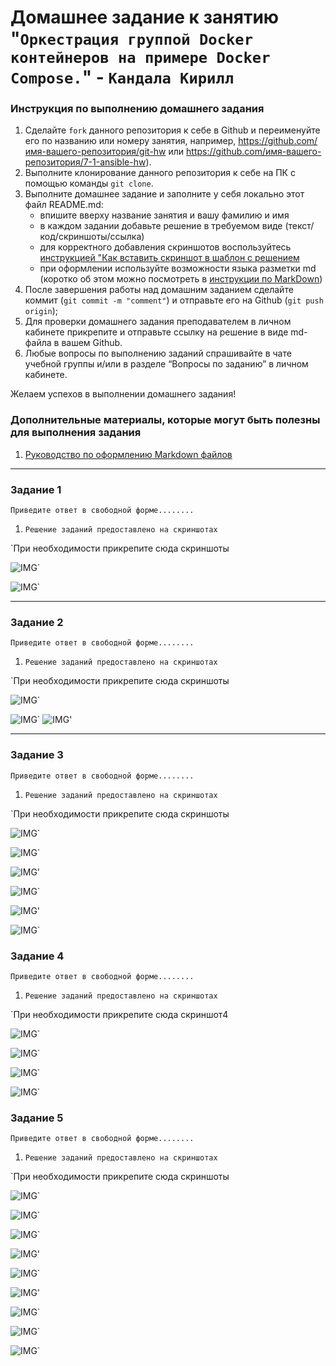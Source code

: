 # Домашнее задание к занятию "`Оркестрация группой Docker контейнеров на примере Docker Compose.`" - `Кандала Кирилл`


### Инструкция по выполнению домашнего задания

   1. Сделайте `fork` данного репозитория к себе в Github и переименуйте его по названию или номеру занятия, например, https://github.com/имя-вашего-репозитория/git-hw или  https://github.com/имя-вашего-репозитория/7-1-ansible-hw).
   2. Выполните клонирование данного репозитория к себе на ПК с помощью команды `git clone`.
   3. Выполните домашнее задание и заполните у себя локально этот файл README.md:
      - впишите вверху название занятия и вашу фамилию и имя
      - в каждом задании добавьте решение в требуемом виде (текст/код/скриншоты/ссылка)
      - для корректного добавления скриншотов воспользуйтесь [инструкцией "Как вставить скриншот в шаблон с решением](https://github.com/netology-code/sys-pattern-homework/blob/main/screen-instruction.md)
      - при оформлении используйте возможности языка разметки md (коротко об этом можно посмотреть в [инструкции  по MarkDown](https://github.com/netology-code/sys-pattern-homework/blob/main/md-instruction.md))
   4. После завершения работы над домашним заданием сделайте коммит (`git commit -m "comment"`) и отправьте его на Github (`git push origin`);
   5. Для проверки домашнего задания преподавателем в личном кабинете прикрепите и отправьте ссылку на решение в виде md-файла в вашем Github.
   6. Любые вопросы по выполнению заданий спрашивайте в чате учебной группы и/или в разделе “Вопросы по заданию” в личном кабинете.
   
Желаем успехов в выполнении домашнего задания!
   
### Дополнительные материалы, которые могут быть полезны для выполнения задания

1. [Руководство по оформлению Markdown файлов](https://gist.github.com/Jekins/2bf2d0638163f1294637#Code)

---

### Задание 1

`Приведите ответ в свободной форме........`

1. `Решение заданий предоставлено на скриншотах`

`При необходимости прикрепитe сюда скриншоты

![IMG](https://github.com/wintercomesX/05-virt-03/blob/main/05-virt-03-docker-intro/img/1.PNG)`

![IMG](https://github.com/wintercomesX/05-virt-03/blob/main/05-virt-03-docker-intro/img/1.1.PNG)`


---

### Задание 2

`Приведите ответ в свободной форме........`

1. `Решение заданий предоставлено на скриншотах`

`При необходимости прикрепитe сюда скриншоты

![IMG](https://github.com/wintercomesX/05-virt-03/blob/main/05-virt-03-docker-intro/img/2.PNG)`

![IMG](https://github.com/wintercomesX/05-virt-03/blob/main/05-virt-03-docker-intro/img/2.2.PNG)`
![IMG](https://github.com/wintercomesX/05-virt-03/blob/main/05-virt-03-docker-intro/img/2.3.PNG)'

---

### Задание 3

`Приведите ответ в свободной форме........`

1. `Решение заданий предоставлено на скриншотах`

`При необходимости прикрепитe сюда скриншоты

![IMG](https://github.com/wintercomesX/05-virt-03/blob/main/05-virt-03-docker-intro/img/3.PNG)`

![IMG](https://github.com/wintercomesX/05-virt-03/blob/main/05-virt-03-docker-intro/img/3.1.PNG)`

![IMG](https://github.com/wintercomesX/05-virt-03/blob/main/05-virt-03-docker-intro/img/3.2.PNG)'

![IMG](https://github.com/wintercomesX/05-virt-03/blob/main/05-virt-03-docker-intro/img/3.3d.PNG)`

![IMG](https://github.com/wintercomesX/05-virt-03/blob/main/05-virt-03-docker-intro/img/3.4d.PNG)'

![IMG](https://github.com/wintercomesX/05-virt-03/blob/main/05-virt-03-docker-intro/img/3.5.PNG)`



### Задание 4

`Приведите ответ в свободной форме........`

1. `Решение заданий предоставлено на скриншотах`

`При необходимости прикрепитe сюда скриншот4

![IMG](https://github.com/wintercomesX/05-virt-03/blob/main/05-virt-03-docker-intro/img/4.PNG)`

![IMG](https://github.com/wintercomesX/05-virt-03/blob/main/05-virt-03-docker-intro/img/4.1.PNG)`

![IMG](https://github.com/wintercomesX/05-virt-03/blob/main/05-virt-03-docker-intro/img/4.2.PNG)`

![IMG](https://github.com/wintercomesX/05-virt-03/blob/main/05-virt-03-docker-intro/img/4.3PNG)`




### Задание 5

`Приведите ответ в свободной форме........`

1. `Решение заданий предоставлено на скриншотах`

`При необходимости прикрепитe сюда скриншоты

![IMG](https://github.com/wintercomesX/05-virt-03/blob/main/05-virt-03-docker-intro/img/5.PNG)`

![IMG](https://github.com/wintercomesX/05-virt-03/blob/main/05-virt-03-docker-intro/img/5.0.1.PNG)`

![IMG](https://github.com/wintercomesX/05-virt-03/blob/main/05-virt-03-docker-intro/img/5.1.PNG)`

![IMG](https://github.com/wintercomesX/05-virt-03/blob/main/05-virt-03-docker-intro/img/5.1.1.PNG)'

![IMG](https://github.com/wintercomesX/05-virt-03/blob/main/05-virt-03-docker-intro/img/5.2.PNG)`

![IMG](https://github.com/wintercomesX/05-virt-03/blob/main/05-virt-03-docker-intro/img/5.2.2.PNG)'

![IMG](https://github.com/wintercomesX/05-virt-03/blob/main/05-virt-03-docker-intro/img/5.3PNG)`

![IMG](https://github.com/wintercomesX/05-virt-03/blob/main/05-virt-03-docker-intro/img/5.4PNG)`

![IMG](https://github.com/wintercomesX/05-virt-03/blob/main/05-virt-03-docker-intro/img/5.5PNG)`
